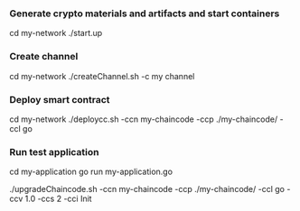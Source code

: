 
### Generate crypto materials and artifacts and start containers
cd my-network
./start.up

### Create channel
cd my-network
./createChannel.sh -c my channel

### Deploy smart contract
cd my-network
./deploycc.sh -ccn my-chaincode -ccp ./my-chaincode/ -ccl go

### Run test application 
cd my-application
go run my-application.go


./upgradeChaincode.sh -ccn my-chaincode -ccp ./my-chaincode/ -ccl go -ccv 1.0 -ccs 2 -cci Init